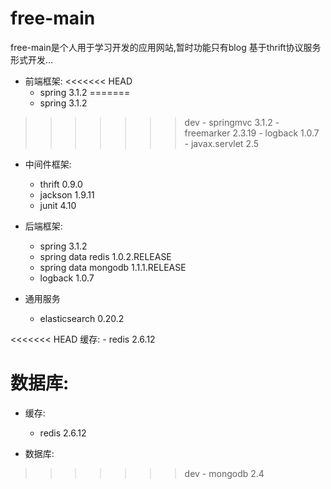 free-main
=========
free-main是个人用于学习开发的应用网站,暂时功能只有blog
基于thrift协议服务形式开发...

- 前端框架:
<<<<<<< HEAD
	- spring 3.1.2
=======
  - spring 3.1.2
>>>>>>> dev
	- springmvc 3.1.2
	- freemarker 2.3.19
	- logback 1.0.7
	- javax.servlet 2.5

- 中间件框架:
  	- thrift 0.9.0
	- jackson 1.9.11
	- junit 4.10

- 后端框架:
	- spring 3.1.2
	- spring data redis 1.0.2.RELEASE
	- spring data mongodb 1.1.1.RELEASE
	- logback 1.0.7

- 通用服务
	- elasticsearch 0.20.2

<<<<<<< HEAD
缓存:
	- redis 2.6.12

数据库:
=======
- 缓存:
	- redis 2.6.12

- 数据库:
>>>>>>> dev
	- mongodb 2.4
